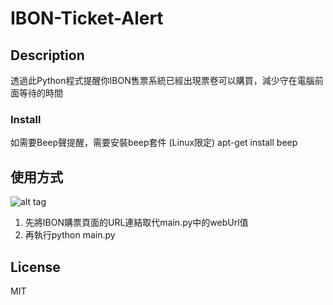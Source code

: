 # IBON-Ticket-Alert

## Description

透過此Python程式提醒你IBON售票系統已經出現票卷可以購買，減少守在電腦前面等待的時間

### Install

如需要Beep聲提醒，需要安裝beep套件 (Linux限定)
apt-get install beep

## 使用方式
![alt tag](https://cloud.githubusercontent.com/assets/429250/14196958/f0460912-f7fb-11e5-841e-d42e0709d16c.png)

1. 先將IBON購票頁面的URL連結取代main.py中的webUrl值
2. 再執行python main.py


## License

MIT
